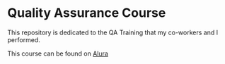 # Quality Assurance Course

This repository is dedicated to the QA Training that my co-workers and I performed.

This course can be found on <a href="https://www.alura.com.br">Alura</a>